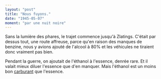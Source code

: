 ```yaml
---
layout: "post"
title: "Nous fuyons."
date: "1945-05-07"
moment: "par une nuit noire"
---
```


Sans la lumière des phares, le trajet commence jusqu'à Zlatings. C'était par dessus tout, une route affreuse, parce qu'en raison des manques de benzine, nous y avions ajouté de l'alcool à 80% et les véhicules ne tiraient donc vraiment pas bien.


<div class="histoire"></div>

<div class="commentaire">Pendant la guerre, on ajoutait de l'éthanol à l'essence, denrée rare. Et il valait mieux diluer l'essence que d'en manquer. Mais l'éthanol est un moins bon <a href="https://books.google.de/books?id=UjPTBgAAQBAJ&pg=PA36&lpg=PA36&dq=alcool+benzin+1945&source=bl&ots=WqdJGYMoKz&sig=JLWZh5LhQ5BRr2MKT8iwVyEvK7E&hl=fr&sa=X&ved=0ahUKEwifruzSmaXVAhWDuRQKHSKoBisQ6AEIJTAA#v=onepage&q=alcool%20benzin%201945&f=false">carburant</a> que l'essence.</div>